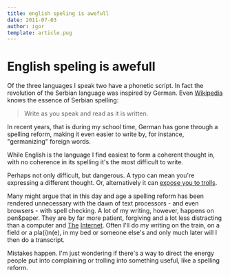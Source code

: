 ```yaml
---
title: english speling is awefull
date: 2011-07-03
author: igor
template: article.pug
---
```


# English speling is awefull

Of the three languages I speak two have a phonetic script.
In fact the revolution of the Serbian language was inspired by German.
Even [Wikipedia](http://en.wikipedia.org/wiki/Vuk_Stefanović_Karadžić#Quotes "Vuk Stefanović Karadžić") knows the essence of Serbian spelling:

> Write as you speak and read as it is written.

In recent years, that is during my school time, German has gone through a spelling reform, making it even easier to write by, for instance, "germanizing" foreign words.

While English is the language I find easiest to form a coherent thought in, with no coherence in its spelling it's the most difficult to write.

Perhaps not only difficult, but dangerous.
A typo can mean you're expressing a different thought.
Or, alternatively it can [expose you to trolls](https://twitter.com/#!/hirojin/status/85333388180987904 "@hirojin most things in..").

Many might argue that in this day and age a spelling reform has been rendered unnecessary with the dawn of text processors - and even browsers - with spell checking.
A lot of my writing, however, happens on pen&paper.
They are by far more patient, forgiving and a lot less distracting than a computer and [The](http://slashdot.org/ "Slashdot") [In](http://www.facebook.com/ "Facebook")[ter](https://twitter.com/ "Twitter")[ne](http://imgur.com/gallery "The Imgur Gallery")[t](http://www.4chan.org/ "4chan: Don't go there.").
Often I'll do my writing on the train, on a field or a pla(i)n(e), in my bed or someone else's and only much later will I then do a transcript.

Mistakes happen.
I'm just wondering if there's a way to direct the energy people put into complaining or trolling into something useful, like a spelling reform.

